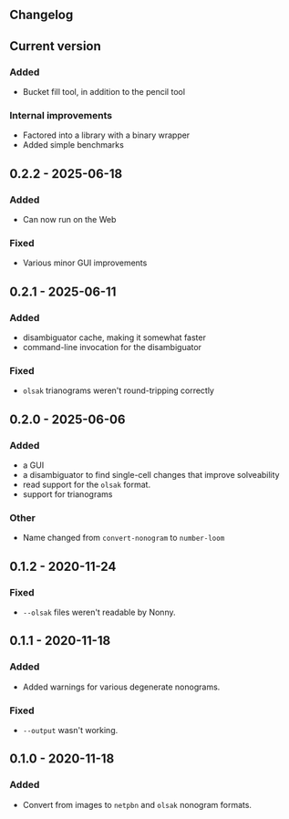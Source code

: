 ## Changelog

## Current version
### Added
 - Bucket fill tool, in addition to the pencil tool
### Internal improvements
 - Factored into a library with a binary wrapper
 - Added simple benchmarks

## 0.2.2 - 2025-06-18
### Added
 - Can now run on the Web
### Fixed
 - Various minor GUI improvements

## 0.2.1 - 2025-06-11
### Added
 - disambiguator cache, making it somewhat faster
 - command-line invocation for the disambiguator
### Fixed
 - `olsak` trianograms weren't round-tripping correctly

## 0.2.0 - 2025-06-06
### Added
 - a GUI
 - a disambiguator to find single-cell changes that improve solveability
 - read support for the `olsak` format.
 - support for trianograms
### Other
 - Name changed from `convert-nonogram` to `number-loom`

## 0.1.2 - 2020-11-24
### Fixed
 - `--olsak` files weren't readable by Nonny.

## 0.1.1 - 2020-11-18
### Added 
 - Added warnings for various degenerate nonograms.
### Fixed
 - `--output` wasn't working.

## 0.1.0 - 2020-11-18
### Added 
 - Convert from images to `netpbn` and `olsak` nonogram formats.